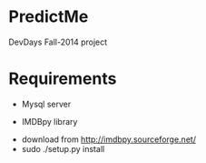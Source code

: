 PredictMe
=========

DevDays Fall-2014 project

Requirements
=========

* Mysql server

* IMDBpy library
 + download from http://imdbpy.sourceforge.net/
 + sudo ./setup.py install
